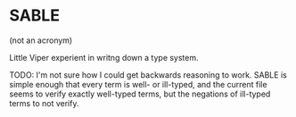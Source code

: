 # SABLE
(not an acronym)

Little Viper experient in writng down a type system.

TODO: I'm not sure how I could get backwards reasoning to work. SABLE is simple enough that every term is well- or ill-typed, and the current file seems to verify exactly well-typed terms, but the negations of ill-typed terms to not verify. 
